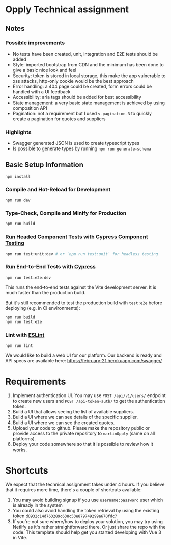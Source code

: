 # Opply Technical assignment

## Notes

### Possible improvements

- No tests have been created, unit, integration and E2E tests should be added
- Style: imported bootstrap from CDN and the minimum has been done to give a basic nice look and feel
- Security: token is stored in local storage, this make the app vulnerable to xss attacks, http-only cookie would be the best approach
- Error handling: a 404 page could be created, form errors could be handled with a UI feedback
- Accessibility: aria tags should be added for best accessibility
- State management: a very basic state management is achieved by using composition API
- Pagination: not a requirement but I used `v-pagination-3` to quickly create a pagination for quotes and suppliers

### Highlights

- Swagger generated JSON is used to create typescript types
- Is possible to generate types by running `npm run generate-schema`

## Basic Setup Information

```sh
npm install
```

### Compile and Hot-Reload for Development

```sh
npm run dev
```

### Type-Check, Compile and Minify for Production

```sh
npm run build
```

### Run Headed Component Tests with [Cypress Component Testing](https://on.cypress.io/component)

```sh
npm run test:unit:dev # or `npm run test:unit` for headless testing
```

### Run End-to-End Tests with [Cypress](https://www.cypress.io/)

```sh
npm run test:e2e:dev
```

This runs the end-to-end tests against the Vite development server.
It is much faster than the production build.

But it's still recommended to test the production build with `test:e2e` before deploying (e.g. in CI environments):

```sh
npm run build
npm run test:e2e
```

### Lint with [ESLint](https://eslint.org/)

```sh
npm run lint
```

We would like to build a web UI for our platform. Our backend is ready and API specs are available here: https://february-21.herokuapp.com/swagger/

# Requirements

1. Implement authentication UI. You may use `POST /api/v1/users/` endpoint to create new users and `POST /api-token-auth/` to get the authentication token.
2. Build a UI that allows seeing the list of available suppliers.
3. Build a UI where we can see details of the specific supplier.
4. Build a UI where we can see the created quotes.
5. Upload your code to github. Please make the repository public or provide access to the private repository to `martinOpply` (same on all platforms).
6. Deploy your code somewhere so that it is possible to review how it works.

# Shortcuts

We expect that the technical assignment takes under 4 hours. If you believe that it requires more time, there's a couple of shortcuts available:

1. You may avoid building signup if you use `username:password` user which is already in the system
2. You could also avoid handling the token retrieval by using the existing token `d0932c14d763289c638c53e879749299a670fdc7`
3. If you're not sure where/how to deploy your solution, you may try using Netlify as it's rather straightforward there. Or just share the repo with the code.
This template should help get you started developing with Vue 3 in Vite.

